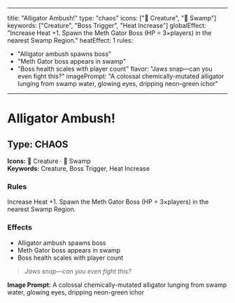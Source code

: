 
---
title: "Alligator Ambush!"
type: "chaos"
icons: ["🐊 Creature", "🐊 Swamp"]
keywords: ["Creature", "Boss Trigger", "Heat Increase"]
globalEffect: "Increase Heat +1. Spawn the Meth Gator Boss (HP = 3×players) in the nearest Swamp Region."
heatEffect: 1
rules:
  - "Alligator ambush spawns boss"
  - "Meth Gator boss appears in swamp"
  - "Boss health scales with player count"
flavor: "Jaws snap—can you even fight this?"
imagePrompt: "A colossal chemically-mutated alligator lunging from swamp water, glowing eyes, dripping neon-green ichor"
---

# Alligator Ambush!

## Type: CHAOS

**Icons:** 🐊 Creature · 🐊 Swamp  
**Keywords:** Creature, Boss Trigger, Heat Increase

### Rules
Increase Heat +1. Spawn the Meth Gator Boss (HP = 3×players) in the nearest Swamp Region.

### Effects
- Alligator ambush spawns boss
- Meth Gator boss appears in swamp
- Boss health scales with player count

> *Jaws snap—can you even fight this?*

**Image Prompt:** A colossal chemically-mutated alligator lunging from swamp water, glowing eyes, dripping neon-green ichor

